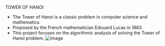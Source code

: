 TOWER OF HANOI 

- The Tower of Hanoi is a classic problem in computer science and mathematics.
- Proposed by the French mathematician Edouard Lucas in 1883.
- This project focuses on the algorithmic analysis of solving the Tower of Hanoi problem.
![image](https://github.com/RayIssam/towers-of-hanoi/assets/105173457/4fdf42e6-275d-47d3-b1ee-3786bd5ce22a)

